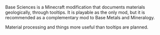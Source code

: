 Base Sciences is a Minecraft modification that documents materials geologically, through tooltips. It is playable as the only mod, but it is recommended as a complementary mod to Base Metals and Mineralogy.

Material processing and things more useful than tooltips are planned.